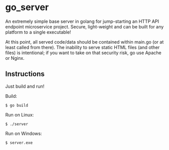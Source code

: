 # go_server
An extremely simple base server in golang for jump-starting an HTTP API endpoint microservice project. Secure, light-weight and can be built for any platform to a single executable!

At this point, all served code/data should be contained within main.go (or at least called from there). The inability to serve static HTML files (and other files) is intentional; if you want to take on that security risk, go use Apache or Nginx.

## Instructions
Just build and run!

Build:

``$ go build``

Run on Linux:

``$ ./server``

Run on Windows:

``$ server.exe``
